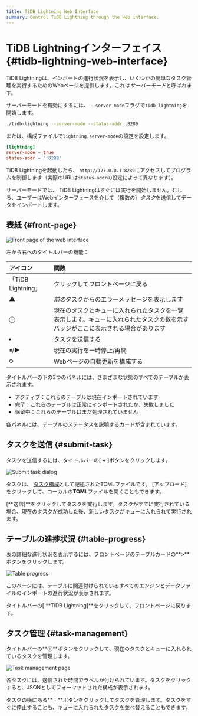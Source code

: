 ```yaml
---
title: TiDB Lightning Web Interface
summary: Control TiDB Lightning through the web interface.
---
```


# TiDB Lightningインターフェイス {#tidb-lightning-web-interface}

TiDB Lightningは、インポートの進行状況を表示し、いくつかの簡単なタスク管理を実行するためのWebページを提供します。これは*サーバーモード*と呼ばれます。

サーバーモードを有効にするには、 `--server-mode`フラグで`tidb-lightning`を開始します。

```sh
./tidb-lightning --server-mode --status-addr :8289
```

または、構成ファイルで`lightning.server-mode`の設定を設定します。

```toml
[lightning]
server-mode = true
status-addr = ':8289'
```

TiDB Lightningを起動したら、 `http://127.0.0.1:8289`にアクセスしてプログラムを制御します（実際のURLは`status-addr`の設定によって異なります）。

サーバーモードでは、 TiDB Lightningはすぐには実行を開始しません。むしろ、ユーザーはWebインターフェースを介して（複数の）*タスク*を送信してデータをインポートします。

## 表紙 {#front-page}

![Front page of the web interface](/media/lightning-web-frontpage.png)

左から右へのタイトルバーの機能：

| アイコン             | 関数                                                               |
| :--------------- | :--------------------------------------------------------------- |
| 「TiDB Lightning」 | クリックしてフロントページに戻る                                                 |
| ⚠                | *前の*タスクからのエラーメッセージを表示します                                         |
| ⓘ                | 現在のタスクとキューに入れられたタスクを一覧表示します。キューに入れられたタスクの数を示すバッジがここに表示される場合があります |
| <li></li>        | タスクを送信する                                                         |
| ⏸/▶              | 現在の実行を一時停止/再開                                                    |
| ⟳                | Webページの自動更新を構成する                                                 |

タイトルバーの下の3つのパネルには、さまざまな状態のすべてのテーブルが表示されます。

-   アクティブ：これらのテーブルは現在インポートされています
-   完了：これらのテーブルは正常にインポートされたか、失敗しました
-   保留中：これらのテーブルはまだ処理されていません

各パネルには、テーブルのステータスを説明するカードが含まれています。

## タスクを送信 {#submit-task}

タスクを送信するには、タイトルバーの[ **+** ]ボタンをクリックします。

![Submit task dialog](/media/lightning-web-submit.png)

タスクは、 [タスク構成](/tidb-lightning/tidb-lightning-configuration.md#tidb-lightning-task)として記述されたTOMLファイルです。 [アップロード]をクリックして、ローカルの**TOML**ファイルを開くこともできます。

[**送信]**をクリックしてタスクを実行します。タスクがすでに実行されている場合、現在のタスクが成功した後、新しいタスクがキューに入れられて実行されます。

## テーブルの進捗状況 {#table-progress}

表の詳細な進行状況を表示するには、フロントページのテーブルカードの**&gt;**ボタンをクリックします。

![Table progress](/media/lightning-web-table.png)

このページには、テーブルに関連付けられているすべてのエンジンとデータファイルのインポートの進行状況が表示されます。

タイトルバーの[ **TiDB Lightning]**をクリックして、フロントページに戻ります。

## タスク管理 {#task-management}

タイトルバーの**ⓘ**ボタンをクリックして、現在のタスクとキューに入れられているタスクを管理します。

![Task management page](/media/lightning-web-queue.png)

各タスクには、送信された時間でラベルが付けられています。タスクをクリックすると、JSONとしてフォーマットされた構成が表示されます。

タスクの横にある**⋮**ボタンをクリックしてタスクを管理します。タスクをすぐに停止することも、キューに入れられたタスクを並べ替えることもできます。
